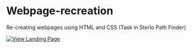 # Webpage-recreation
Re-creating webpages using HTML and CSS (Task in Sterlo Path Finder)

[![View Landing Page](https://img.shields.io/badge/View-Projects-blue)](https://maiyarasu-s.github.io/Webpage-recreation/)

